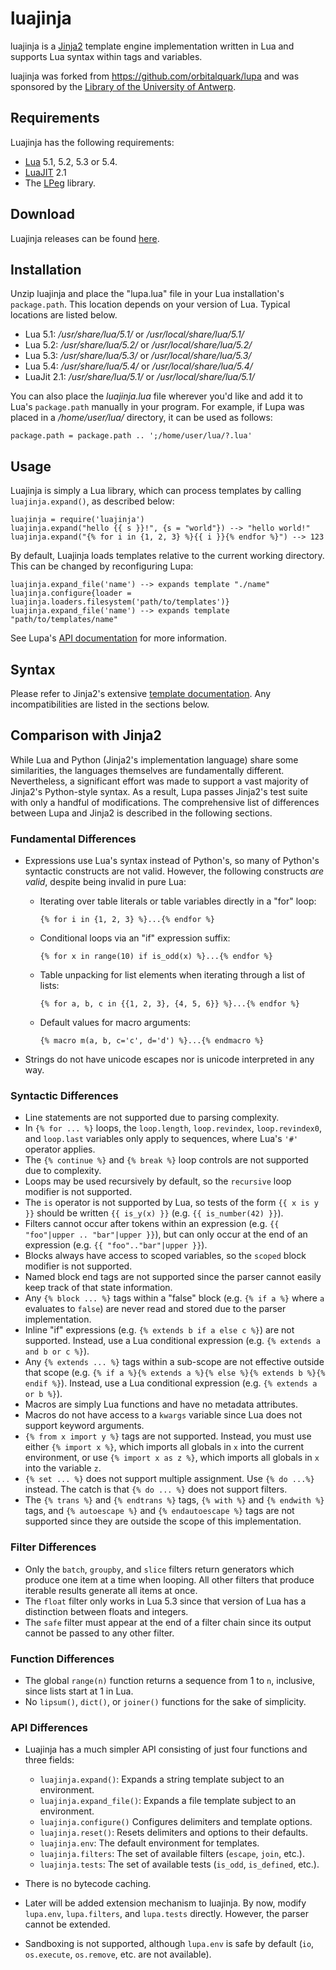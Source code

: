 # luajinja

luajinja is a [Jinja2][] template engine implementation written in Lua and supports
Lua syntax within tags and variables.

luajinja was forked from https://github.com/orbitalquark/lupa and was sponsored by the [Library of the University of Antwerp][].

[Jinja2]: http://jinja.pocoo.org
[Library of the University of Antwerp]: http://www.uantwerpen.be/

## Requirements

Luajinja has the following requirements:

* [Lua][] 5.1, 5.2, 5.3 or 5.4.
* [LuaJIT](http://luajit.org/) 2.1
* The [LPeg][] library.

[Lua]: https://www.lua.org
[LPeg]: http://www.inf.puc-rio.br/~roberto/lpeg/

## Download

Luajinja releases can be found [here][].

[here]: https://github.com/huakim/luajinja/releases

## Installation

Unzip luajinja and place the "lupa.lua" file in your Lua installation's
`package.path`. This location depends on your version of Lua. Typical locations
are listed below.

* Lua 5.1: */usr/share/lua/5.1/* or */usr/local/share/lua/5.1/*
* Lua 5.2: */usr/share/lua/5.2/* or */usr/local/share/lua/5.2/*
* Lua 5.3: */usr/share/lua/5.3/* or */usr/local/share/lua/5.3/*
* Lua 5.4: */usr/share/lua/5.4/* or */usr/local/share/lua/5.4/*
* LuaJit 2.1: */usr/share/lua/5.1/* or */usr/local/share/lua/5.1/*

You can also place the *luajinja.lua* file wherever you'd like and add it to Lua's
`package.path` manually in your program. For example, if Lupa was placed in a
*/home/user/lua/* directory, it can be used as follows:

    package.path = package.path .. ';/home/user/lua/?.lua'

## Usage

Luajinja is simply a Lua library, which can process templates by calling
`luajinja.expand()`, as described below:

    luajinja = require('luajinja')
    luajinja.expand("hello {{ s }}!", {s = "world"}) --> "hello world!"
    luajinja.expand("{% for i in {1, 2, 3} %}{{ i }}{% endfor %}") --> 123

By default, Luajinja loads templates relative to the current working directory. This
can be changed by reconfiguring Lupa:

    luajinja.expand_file('name') --> expands template "./name"
    luajinja.configure{loader = luajinja.loaders.filesystem('path/to/templates')}
    luajinja.expand_file('name') --> expands template "path/to/templates/name"

See Lupa's [API documentation][] for more information.

[API documentation]: https://orbitalquark.github.io/lupa/api.html

## Syntax

Please refer to Jinja2's extensive [template documentation][]. Any
incompatibilities are listed in the sections below.

[template documentation]: http://jinja.pocoo.org/docs/dev/templates/

## Comparison with Jinja2

While Lua and Python (Jinja2's implementation language) share some similarities,
the languages themselves are fundamentally different. Nevertheless, a
significant effort was made to support a vast majority of Jinja2's Python-style
syntax. As a result, Lupa passes Jinja2's test suite with only a handful of
modifications. The comprehensive list of differences between Lupa and Jinja2 is
described in the following sections.

### Fundamental Differences

* Expressions use Lua's syntax instead of Python's, so many of Python's
  syntactic constructs are not valid. However, the following constructs
  *are valid*, despite being invalid in pure Lua:

  + Iterating over table literals or table variables directly in a "for" loop:

        {% for i in {1, 2, 3} %}...{% endfor %}

  + Conditional loops via an "if" expression suffix:

        {% for x in range(10) if is_odd(x) %}...{% endfor %}

  + Table unpacking for list elements when iterating through a list of lists:

        {% for a, b, c in {{1, 2, 3}, {4, 5, 6}} %}...{% endfor %}

  + Default values for macro arguments:

        {% macro m(a, b, c='c', d='d') %}...{% endmacro %}

* Strings do not have unicode escapes nor is unicode interpreted in any way.

### Syntactic Differences

* Line statements are not supported due to parsing complexity.
* In `{% for ... %}` loops, the `loop.length`, `loop.revindex`,
  `loop.revindex0`, and `loop.last` variables only apply to sequences, where
  Lua's `'#'` operator applies.
* The `{% continue %}` and `{% break %}` loop controls are not supported due to
  complexity.
* Loops may be used recursively by default, so the `recursive` loop modifier is
  not supported.
* The `is` operator is not supported by Lua, so tests of the form `{{ x is y }}`
  should be written `{{ is_y(x) }}` (e.g. `{{ is_number(42) }}`).
* Filters cannot occur after tokens within an expression (e.g.
  `{{ "foo"|upper .. "bar"|upper }}`), but can only occur at the end of an
  expression (e.g. `{{ "foo".."bar"|upper }}`).
* Blocks always have access to scoped variables, so the `scoped` block modifier
  is not supported.
* Named block end tags are not supported since the parser cannot easily keep
  track of that state information.
* Any `{% block ... %}` tags within a "false" block (e.g. `{% if a %}` where `a`
  evaluates to `false`) are never read and stored due to the parser
  implementation.
* Inline "if" expressions (e.g. `{% extends b if a else c %}`) are not
  supported. Instead, use a Lua conditional expression
  (e.g. `{% extends a and b or c %}`).
* Any `{% extends ... %}` tags within a sub-scope are not effective outside that
  scope (e.g. `{% if a %}{% extends a %}{% else %}{% extends b %}{% endif %}`).
  Instead, use a Lua conditional expression (e.g. `{% extends a or b %}`).
* Macros are simply Lua functions and have no metadata attributes.
* Macros do not have access to a `kwargs` variable since Lua does not support
  keyword arguments.
* `{% from x import y %}` tags are not supported. Instead, you must use either
  `{% import x %}`, which imports all globals in `x` into the current
  environment, or use `{% import x as z %}`, which imports all globals in `x`
  into the variable `z`.
* `{% set ... %}` does not support multiple assignment. Use `{% do ...%}`
  instead. The catch is that `{% do ... %}` does not support filters.
* The `{% trans %}` and `{% endtrans %}` tags, `{% with %}` and `{% endwith %}`
  tags, and `{% autoescape %}` and `{% endautoescape %}` tags are not supported
  since they are outside the scope of this implementation.

### Filter Differences

* Only the `batch`, `groupby`, and `slice` filters return generators which
  produce one item at a time when looping. All other filters that produce
  iterable results generate all items at once.
* The `float` filter only works in Lua 5.3 since that version of Lua has a
  distinction between floats and integers.
* The `safe` filter must appear at the end of a filter chain since its output
  cannot be passed to any other filter.

### Function Differences

* The global `range(n)` function returns a sequence from 1 to `n`, inclusive,
  since lists start at 1 in Lua.
* No `lipsum()`, `dict()`, or `joiner()` functions for the sake of simplicity.

### API Differences

* Luajinja has a much simpler API consisting of just four functions and three
  fields:

  + `luajinja.expand()`: Expands a string template subject to an environment.
  + `luajinja.expand_file()`: Expands a file template subject to an environment.
  + `luajinja.configure()` Configures delimiters and template options.
  + `luajinja.reset()`: Resets delimiters and options to their defaults.
  + `luajinja.env`: The default environment for templates.
  + `luajinja.filters`: The set of available filters (`escape`, `join`, etc.).
  + `luajinja.tests`: The set of available tests (`is_odd`, `is_defined`, etc.).

* There is no bytecode caching.
* Later will be added extension mechanism to luajinja. By now, modify `lupa.env`, `lupa.filters`,
  and `lupa.tests` directly. However, the parser cannot be extended.
* Sandboxing is not supported, although `lupa.env` is safe by default (`io`,
  `os.execute`, `os.remove`, etc. are not available).

